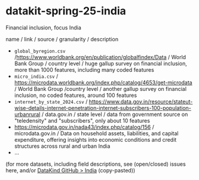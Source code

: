 # datakit-spring-25-india
Financial inclusion, focus India

name / link / source / granularity / description

- `global_byregion.csv` /https://www.worldbank.org/en/publication/globalfindex/Data /  World Bank Group / country level / huge gallup survey on financial inclusion, more than 1000 features, including many coded features
- `micro_india.csv` / https://microdata.worldbank.org/index.php/catalog/4653/get-microdata / World Bank Group /country level / another gallup survey on financial inclusion, no coded features, around 100 features
- `internet_by_state_2024.csv` / https://www.data.gov.in/resource/stateut-wise-details-internet-penetration-internet-subscribers-100-population-urbanrural / data.gov.in / state level / data from government source on "teledensity" and "subscribers", only about 10 features
- https://microdata.gov.in/nada43/index.php/catalog/156 / microdata.gov.in / Data on household assets, liabilities, and capital expenditure, offering insights into economic conditions and credit structures across rural and urban India
- ...

(for more datasets, including field descriptions, see (open/closed) issues here, and/or [DataKind GitHub > India](https://github.com/datakind/datakit-financial-inclusion-2025/discussions/4) (copy-pasted))
